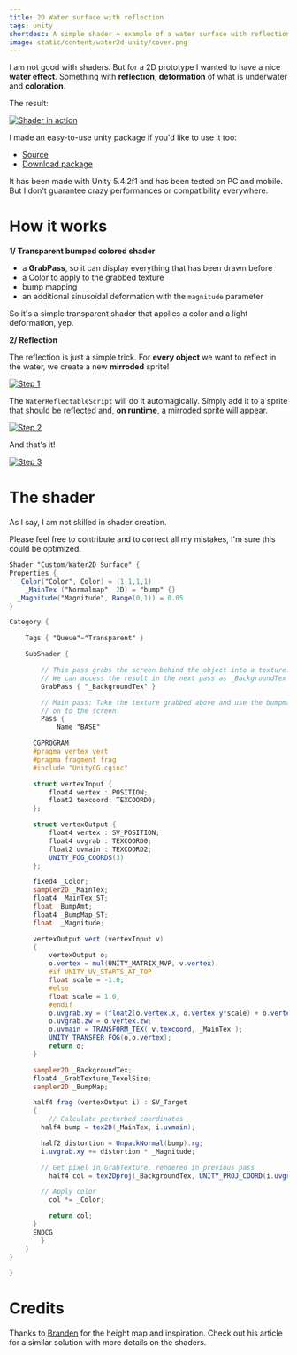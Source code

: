 ```yaml
---
title: 2D Water surface with reflection
tags: unity
shortdesc: A simple shader + example of a water surface with reflection in 2D
image: static/content/water2d-unity/cover.png
---
```


I am not good with shaders. But for a 2D prototype I wanted to have a nice **water effect**.
Something with **reflection**, **deformation** of what is underwater and **coloration**.

The result:

[  ![Shader in action][url_img_gif]  ][url_img_gif]

I made an easy-to-use unity package if you'd like to use it too:
- [Source](https://github.com/valryon/water2d-unity/)
- [Download package](https://github.com/valryon/water2d-unity/releases/download/1.0/water2d_surface.unitypackage)

It has been made with Unity 5.4.2f1 and has been tested on PC and mobile. But I don't guarantee crazy performances or compatibility everywhere.

# How it works

**1/ Transparent bumped colored shader**

- a **GrabPass**, so it can display everything that has been drawn before
- a Color to apply to the grabbed texture
- bump mapping
- an additional sinusoïdal deformation with the `magnitude` parameter

So it's a simple transparent shader that applies a color and a light deformation, yep.

**2/ Reflection**

The reflection is just a simple trick. For **every object** we want to reflect in the water, we create a new **mirroded** sprite!

[  ![Step 1][url_img_s1]  ][url_img_s1]

The `WaterReflectableScript` will do it automagically. Simply add it to a sprite that should be reflected and, **on runtime**, a mirroded sprite will appear.

[  ![Step 2][url_img_s2]  ][url_img_s2]

And that's it!

[  ![Step 3][url_img_s3]  ][url_img_s3]

# The shader

As I say, I am not skilled in shader creation.

Please feel free to contribute and to correct all my mistakes, I'm sure this could be optimized.

```glsl
Shader "Custom/Water2D Surface" {
Properties {
  _Color("Color", Color) = (1,1,1,1)
	_MainTex ("Normalmap", 2D) = "bump" {}
  _Magnitude("Magnitude", Range(0,1)) = 0.05
}

Category {

	Tags { "Queue"="Transparent" }

	SubShader {

		// This pass grabs the screen behind the object into a texture.
		// We can access the result in the next pass as _BackgroundTex
		GrabPass { "_BackgroundTex" }

		// Main pass: Take the texture grabbed above and use the bumpmap to perturb it
		// on to the screen
		Pass {
			Name "BASE"

      CGPROGRAM
      #pragma vertex vert
      #pragma fragment frag
      #include "UnityCG.cginc"

      struct vertexInput {
	      float4 vertex : POSITION;
	      float2 texcoord: TEXCOORD0;
      };

      struct vertexOutput {
	      float4 vertex : SV_POSITION;
	      float4 uvgrab : TEXCOORD0;
	      float2 uvmain : TEXCOORD2;
	      UNITY_FOG_COORDS(3)
      };

      fixed4 _Color;
      sampler2D _MainTex;
      float4 _MainTex_ST;
      float _BumpAmt;
      float4 _BumpMap_ST;
      float  _Magnitude;

      vertexOutput vert (vertexInput v)
      {
	      vertexOutput o;
	      o.vertex = mul(UNITY_MATRIX_MVP, v.vertex);
	      #if UNITY_UV_STARTS_AT_TOP
	      float scale = -1.0;
	      #else
	      float scale = 1.0;
	      #endif
	      o.uvgrab.xy = (float2(o.vertex.x, o.vertex.y*scale) + o.vertex.w) * 0.5;
	      o.uvgrab.zw = o.vertex.zw;
	      o.uvmain = TRANSFORM_TEX( v.texcoord, _MainTex );
	      UNITY_TRANSFER_FOG(o,o.vertex);
	      return o;
      }

      sampler2D _BackgroundTex;
      float4 _GrabTexture_TexelSize;
      sampler2D _BumpMap;

      half4 frag (vertexOutput i) : SV_Target
      {
	      // Calculate perturbed coordinates
        half4 bump = tex2D(_MainTex, i.uvmain);

        half2 distortion = UnpackNormal(bump).rg;
        i.uvgrab.xy += distortion * _Magnitude;

        // Get pixel in GrabTexture, rendered in previous pass
	      half4 col = tex2Dproj(_BackgroundTex, UNITY_PROJ_COORD(i.uvgrab));

        // Apply color
	      col *= _Color;

	      return col;
      }
      ENDCG
		}
	}
}

}

```

# Credits

Thanks to [Branden](http://brandenstrochinsky.blogspot.fr/2016/06/water-effect.html) for the height map and inspiration. Check out his article for a similar solution with more details on the shaders.


[url_img_gif]: {{site.url}}/static/content/water2d-unity/water2D_3.gif

[url_package]: {{site.url}}/static/content/water2d-unity/water2d_surface.unitypackage

[url_img_s1]: {{site.url}}/static/content/water2d-unity/s2.png
[url_img_s2]: {{site.url}}/static/content/water2d-unity/s1.png
[url_img_s3]: {{site.url}}/static/content/water2d-unity/s3.png
